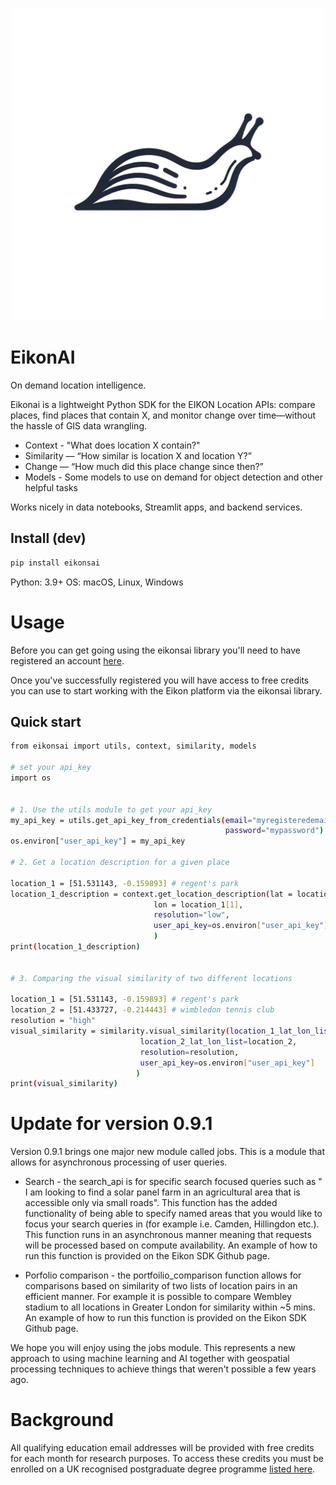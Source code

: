 
<p align="center">
  <img src="https://github.com/Kennedy821/eikon/blob/main/slug_logo.png" alt="eikonai logo" width="500"/>
</p>

# EikonAI

On demand location intelligence.

Eikonai is a lightweight Python SDK for the EIKON Location APIs: compare places, find places that contain X, and monitor change over time—without the hassle of GIS data wrangling.

*   Context - "What does location X contain?"
*	Similarity — “How similar is location X and location Y?”
*	Change — “How much did this place change since then?”
*   Models - Some models to use on demand for object detection and other helpful tasks

Works nicely in data notebooks, Streamlit apps, and backend services.

## Install (dev)
```bash
pip install eikonsai
```


Python: 3.9+
OS: macOS, Linux, Windows

# Usage 

Before you can get going using the eikonsai library you'll need to have registered an account [here](https://eikondatastore.streamlit.app/).

Once you've successfully registered you will have access to free credits you can use to start working with the Eikon platform via the eikonsai library.

## Quick start

```bash
from eikonsai import utils, context, similarity, models

# set your api_key 
import os


# 1. Use the utils module to get your api_key
my_api_key = utils.get_api_key_from_credentials(email="myregisteredemail",
                                                password="mypassword")
os.environ["user_api_key"] = my_api_key

# 2. Get a location description for a given place 

location_1 = [51.531143, -0.159893] # regent's park
location_1_description = context.get_location_description(lat = location_1[0],
                                lon = location_1[1], 
                                resolution="low",
                                user_api_key=os.environ["user_api_key"]
                                )
print(location_1_description)


# 3. Comparing the visual similarity of two different locations

location_1 = [51.531143, -0.159893] # regent's park
location_2 = [51.433727, -0.214443] # wimbledon tennis club
resolution = "high"
visual_similarity = similarity.visual_similarity(location_1_lat_lon_list=location_1,
                             location_2_lat_lon_list=location_2, 
                             resolution=resolution,
                             user_api_key=os.environ["user_api_key"]
                            )
print(visual_similarity)

```


# Update for version 0.9.1

Version 0.9.1 brings one major new module called jobs. This is a module that allows for asynchronous processing of user queries.

* Search - the search_api is for specific search focused queries such as " I am looking to find a solar panel farm in an agricultural area that is accessible only via small roads". This function has the added functionality of being able to specify named areas that you would like to focus your search queries in (for example i.e. Camden, Hillingdon etc.). This function runs in an asynchronous manner meaning that requests will be processed based on compute availability. An example of how to run this function is provided on the Eikon SDK Github page.

* Porfolio comparison - the portfoilio_comparison function allows for comparisons based on similarity of two lists of location pairs in an efficient manner. For example it is possible to compare Wembley stadium to all locations in Greater London for similarity within ~5 mins. An example of how to run this function is provided on the Eikon SDK Github page.

We hope you will enjoy using the jobs module. This represents a new approach to using machine learning and AI together with geospatial processing techniques to achieve things that weren't possible a few years ago. 



# Background

All qualifying education email addresses will be provided with free credits for each month for research purposes. To access these credits you must be enrolled on a UK recognised postgraduate degree programme [listed here](https://www.postgrad.com/).


